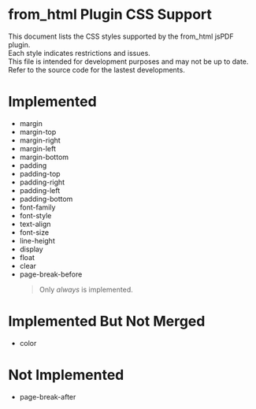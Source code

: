 <!--
/**
 * Copyright (c) 2014 Steven Spungin (TwelveTone LLC)  steven@twelvetone.tv
 *
 * Licensed under the MIT License.
 * http://opensource.org/licenses/mit-license
 */
-->

# from_html Plugin CSS Support

This document lists the CSS styles supported by the from_html jsPDF plugin.  
Each style indicates restrictions and issues.  
This file is intended for development purposes and may not be up to date.  
Refer to the source code for the lastest developments.

# Implemented

- margin
- margin-top
- margin-right
- margin-left
- margin-bottom
- padding
- padding-top
- padding-right
- padding-left
- padding-bottom
- font-family
- font-style
- text-align
- font-size
- line-height
- display
- float
- clear
- page-break-before
  > Only _always_ is implemented.

# Implemented But Not Merged

- color

# Not Implemented

- page-break-after
